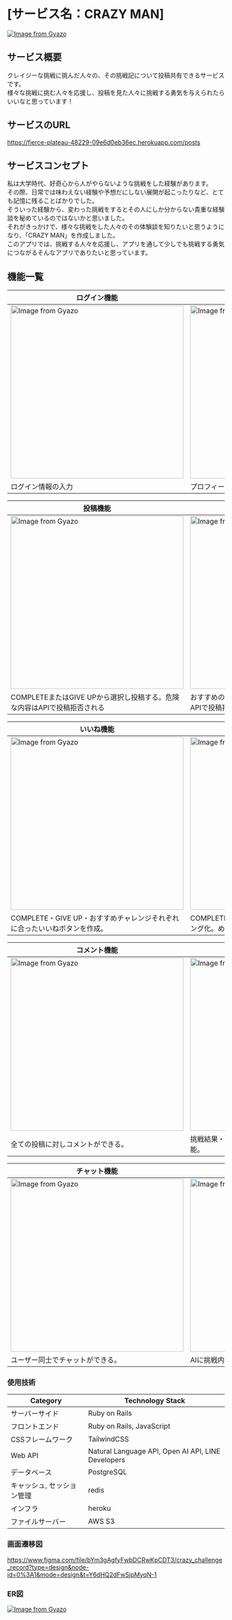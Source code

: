 # [サービス名：CRAZY MAN]
[![Image from Gyazo](https://i.gyazo.com/6c8fd350656c44d89adb2c5e66206b8c.png)](https://gyazo.com/6c8fd350656c44d89adb2c5e66206b8c)

## サービス概要
クレイジーな挑戦に挑んだ人々の、その挑戦記について投稿共有できるサービスです。  
様々な挑戦に挑む人々を応援し、投稿を見た人々に挑戦する勇気を与えられたらいいなと思っています！  

## サービスのURL
<https://fierce-plateau-48229-09e6d0eb36ec.herokuapp.com/posts>  

## サービスコンセプト
私は大学時代、好奇心から人がやらないような挑戦をした経験があります。  
その際、日常では味わえない経験や予想だにしない展開が起こったりなど、とても記憶に残ることばかりでした。  
そういった経験から、変わった挑戦をするとその人にしか分からない貴重な経験談を秘めているのではないかと思いました。  
それがきっかけで、様々な挑戦をした人々のその体験談を知りたいと思うようになり、「CRAZY MAN」を作成しました。  
このアプリでは、挑戦する人々を応援し、アプリを通して少しでも挑戦する勇気につながるそんなアプリでありたいと思っています。  

## 機能一覧
| ログイン機能| プロフィール機能 |
----|----
| <a href="https://gyazo.com/e7fc26f81873de37eba835c27e4dd135"><img src="https://i.gyazo.com/e7fc26f81873de37eba835c27e4dd135.jpg" alt="Image from Gyazo" width="400"/></a> | <a href="https://gyazo.com/32a9fd348cb63153a78001bd83a45513"><img src="https://i.gyazo.com/32a9fd348cb63153a78001bd83a45513.png" alt="Image from Gyazo" width="400"/></a> |
|ログイン情報の入力|プロフィール情報の入力|

| 投稿機能 | おすすめ挑戦投稿機能 |
----|----
| <a href="https://gyazo.com/16e0da93b2ae48fe531101f2c68efb38"><img src="https://i.gyazo.com/16e0da93b2ae48fe531101f2c68efb38.jpg" alt="Image from Gyazo" width="400"/></a> | <a href="https://gyazo.com/1ec2830e1c197b885b47668e35bc6ea2"><img src="https://i.gyazo.com/1ec2830e1c197b885b47668e35bc6ea2.jpg" alt="Image from Gyazo" width="400"/></a> |
|COMPLETEまたはGIVE UPから選択し投稿する。危険な内容はAPIで投稿拒否される|おすすめの挑戦内容を記載し投稿する。危険な内容はAPIで投稿拒否される。|

| いいね機能 | ランキング機能 |
----|----
| <a href="https://gyazo.com/e7c8d9ef81b5ca9ab6cbf2dc7d55e268"><img src="https://i.gyazo.com/e7c8d9ef81b5ca9ab6cbf2dc7d55e268.png" alt="Image from Gyazo" width="400"/></a> | <a href="https://gyazo.com/fd8344fcd34b666447b6c61289085298"><img src="https://i.gyazo.com/fd8344fcd34b666447b6c61289085298.png" alt="Image from Gyazo" width="400"/></a> |
|COMPLETE・GIVE UP・おすすめチャレンジそれぞれに合ったいいねボタンを作成。|COMPLETEチャレンジに限り、いいね数を基にランキング化。めざせCRAZY MAN！|

| コメント機能 | 検索機能 |
----|----
| <a href="https://gyazo.com/96a11b7febf10cf31196c6840a354709"><img src="https://i.gyazo.com/96a11b7febf10cf31196c6840a354709.jpg" alt="Image from Gyazo" width="400"/></a> | <a href="https://gyazo.com/41c6bfd488196607d2ca4eea4bfceeb5"><img src="https://i.gyazo.com/41c6bfd488196607d2ca4eea4bfceeb5.jpg" alt="Image from Gyazo" width="400"/></a> |
|全ての投稿に対しコメントができる。|挑戦結果・カテゴリーの片方ずつまたは両方から検索可能。|

| チャット機能 | AIから挑戦提案機能 |
----|----
| <a href="https://gyazo.com/b2f37f710f6d1cf15f3a02c8d0091bb2"><img src="https://i.gyazo.com/b2f37f710f6d1cf15f3a02c8d0091bb2.png" alt="Image from Gyazo" width="400"/></a> | <a href="https://gyazo.com/560fec0959d3f97260309674440579b0"><img src="https://i.gyazo.com/560fec0959d3f97260309674440579b0.png" alt="Image from Gyazo" width="400"/></a> |
|ユーザー同士でチャットができる。|AIに挑戦内容を提案してもらうことができる。|


### 使用技術
| Category | Technology Stack |
| --- | --- |
| サーバーサイド | Ruby on Rails |
| フロントエンド | Ruby on Rails, JavaScript |
| CSSフレームワーク | TailwindCSS |
| Web API | Natural Language API, Open AI API, LINE Developers |
| データベース | PostgreSQL |
| キャッシュ, セッション管理 | redis |
| インフラ | heroku |
| ファイルサーバー | AWS S3 |

### 画面遷移図
https://www.figma.com/file/bYm3gAgfyFwbDCRwKpCDT3/crazy_challenge_record?type=design&node-id=0%3A1&mode=design&t=Y6dHQ2dFwSjpMyqN-1

### ER図
[![Image from Gyazo](https://i.gyazo.com/c7e1ec199c6939334374c49dac61b263.png)](https://gyazo.com/c7e1ec199c6939334374c49dac61b263)